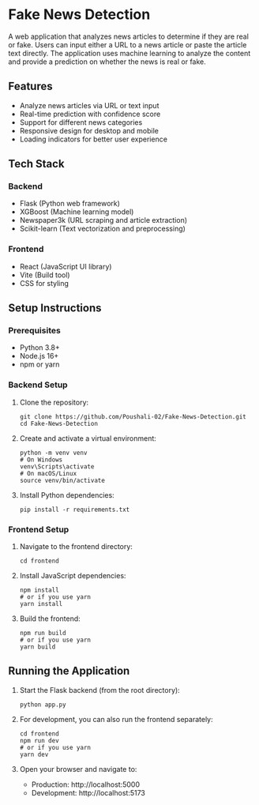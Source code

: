 # Fake News Detection

A web application that analyzes news articles to determine if they are real or fake. Users can input either a URL to a news article or paste the article text directly. The application uses machine learning to analyze the content and provide a prediction on whether the news is real or fake.

## Features

- Analyze news articles via URL or text input
- Real-time prediction with confidence score
- Support for different news categories
- Responsive design for desktop and mobile
- Loading indicators for better user experience

## Tech Stack

### Backend
- Flask (Python web framework)
- XGBoost (Machine learning model)
- Newspaper3k (URL scraping and article extraction)
- Scikit-learn (Text vectorization and preprocessing)

### Frontend
- React (JavaScript UI library)
- Vite (Build tool)
- CSS for styling

## Setup Instructions

### Prerequisites
- Python 3.8+ 
- Node.js 16+
- npm or yarn

### Backend Setup

1. Clone the repository:
   ```
   git clone https://github.com/Poushali-02/Fake-News-Detection.git
   cd Fake-News-Detection
   ```

2. Create and activate a virtual environment:
   ```
   python -m venv venv
   # On Windows
   venv\Scripts\activate
   # On macOS/Linux
   source venv/bin/activate
   ```

3. Install Python dependencies:
   ```
   pip install -r requirements.txt
   ```

### Frontend Setup

1. Navigate to the frontend directory:
   ```
   cd frontend
   ```

2. Install JavaScript dependencies:
   ```
   npm install
   # or if you use yarn
   yarn install
   ```

3. Build the frontend:
   ```
   npm run build
   # or if you use yarn
   yarn build
   ```

## Running the Application

1. Start the Flask backend (from the root directory):
   ```
   python app.py
   ```

2. For development, you can also run the frontend separately:
   ```
   cd frontend
   npm run dev
   # or if you use yarn
   yarn dev
   ```

3. Open your browser and navigate to:
   - Production: http://localhost:5000
   - Development: http://localhost:5173
